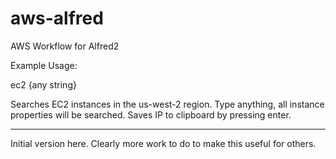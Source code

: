 # aws-alfred
AWS Workflow for Alfred2

Example Usage:

ec2 {any string}

Searches EC2 instances in the us-west-2 region. Type anything, all instance properties will be searched.  Saves IP to clipboard by pressing enter.

---------
Initial version here. Clearly more work to do to make this useful for others.